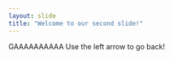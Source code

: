 ```yaml
---
layout: slide
title: "Welcome to our second slide!"
---
```

GAAAAAAAAAA
Use the left arrow to go back!
